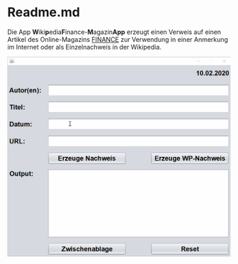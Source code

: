 # Readme.md

Die App **W**iki**p**edia**F**inance-**M**agazin**App** erzeugt einen Verweis auf einen Artikel des Online-Magazins [FINANCE](https://www.finance-magazin.de) zur Verwendung in einer Anmerkung im Internet oder als Einzelnachweis in der Wikipedia.

![Demo der App](https://raw.githubusercontent.com/paintdog/NetBeans-projects/master/WPfmApp/images/calendar_app.gif)
